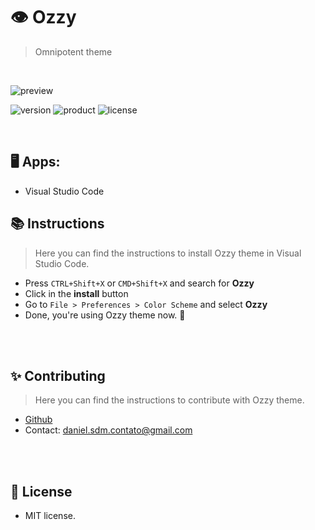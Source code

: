 # 👁 Ozzy
> Omnipotent theme

<br>

![preview](https://i.imgur.com/k7DjuUg.png)

![version](https://img.shields.io/badge/VERSION-1.0.2-brightgreen.svg?style=for-the-badge)
![product](https://img.shields.io/badge/VSCODE-1.48.0-purple.svg?style=for-the-badge)
![license](https://img.shields.io/badge/LICENSE-MIT-blue.svg?style=for-the-badge)

<br>

## 🖥️ Apps:
- Visual Studio Code

## 📚 Instructions
> Here you can find the instructions to install Ozzy theme in Visual Studio Code. 

* Press `CTRL+Shift+X` or `CMD+Shift+X` and search for **Ozzy**
* Click in the **install** button
* Go to `File > Preferences > Color Scheme` and select **Ozzy**
* Done, you're using Ozzy theme now. 🤩

<br><br>

## ✨ Contributing
> Here you can find the instructions to contribute with Ozzy theme.

* [Github](https://github.com/oppsec/Ozzy)
* Contact: daniel.sdm.contato@gmail.com

<br><br>

## 📄 License
- MIT license.
